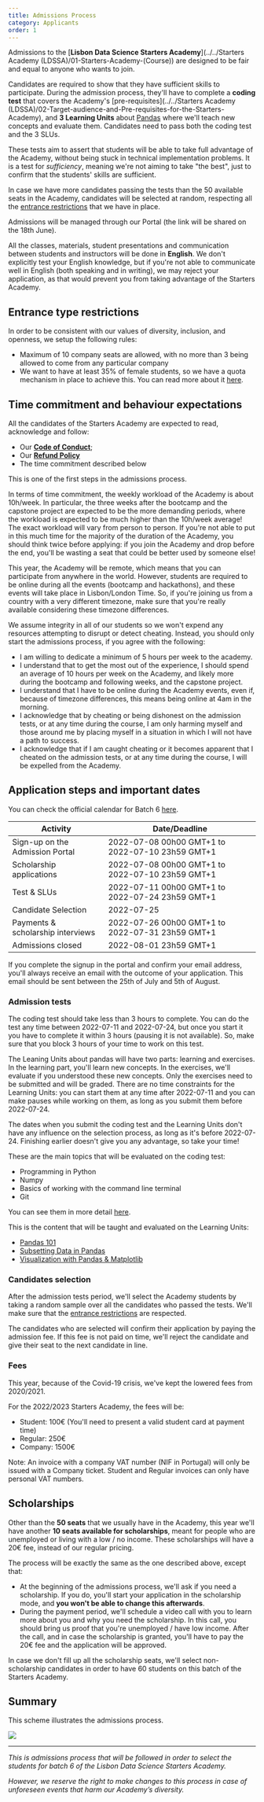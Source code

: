 ```yaml
---
title: Admissions Process
category: Applicants
order: 1
---
```



Admissions to the [**Lisbon Data Science Starters Academy**](../../Starters Academy (LDSSA)/01-Starters-Academy-(Course))
are designed to be fair and equal to anyone who wants to join. 

Candidates are required to show that they have sufficient skills to participate. During the admission process, 
they'll have to complete a **coding test** that covers the Academy's 
[pre-requisites](../../Starters Academy (LDSSA)/02-Target-audience-and-Pre-requisites-for-the-Starters-Academy), and 
**3 Learning Units** about [Pandas](https://en.wikipedia.org/wiki/Pandas_(software)) where we'll teach new concepts and 
evaluate them. Candidates need to pass both the coding test and the 3 SLUs.

These tests aim to assert that students will be able to take full advantage of the Academy, without being stuck 
in technical implementation problems. It is a test for _sufficiency_, meaning we're not aiming to take "the best", 
just to confirm that the students' skills are sufficient.

In case we have more candidates passing the tests than the 50 available seats in the Academy, candidates will 
be selected at random, respecting all the [entrance restrictions](#entrance-type-restrictions) that we have in 
place.

Admissions will be managed through our Portal (the link will be shared on the 18th June).

All the classes, materials, student presentations and communication between students and instructors will be done in **English**. We don't explicitly test your English knowledge, but if you're not able to communicate well in English (both speaking and in writing), we may reject your application, as that would prevent you from taking advantage of the Starters Academy.


## Entrance type restrictions

In order to be consistent with our values of diversity, inclusion, and openness, we setup the following rules:
* Maximum of 10 company seats are allowed, with no more than 3 being allowed to come from any particular company
* We want to have at least 35% of female students, so we have a quota mechanism in place to achieve this. 
You can read more about it [here](https://github.com/LDSSA/forum/issues/1).


## Time commitment and behaviour expectations

All the candidates of the Starters Academy are expected to read, acknowledge and follow: 

* Our [**Code of Conduct**](https://ldssa.github.io/wiki/About%20us/Code-of-Conduct/);
* Our [**Refund Policy**](https://ldssa.github.io/wiki/Starters%20Academy%20(LDSSA)/07-Refund-Policy/)
* The time commitment described below

This is one of the first steps in the admissions process.

In terms of time commitment, the weekly workload of the Academy is about 10h/week. In particular, the three weeks after the bootcamp and the capstone project are expected to be the more demanding periods, where the workload is expected to be much higher than the 10h/week average! The exact workload will vary from person to person.
If you're not able to put in this much time for the majority of the duration of the Academy, 
you should think twice before applying: if you join the Academy and drop before the end, 
you'll be wasting a seat that could be better used by someone else!

This year, the Academy will be remote, which means that you can participate from anywhere in the world. 
However, students are required to be online during all the events (bootcamp and hackathons), 
and these events will take place in Lisbon/London Time. So, if you're joining us from a country with 
a very different timezone, make sure that you're really available considering these timezone differences.

We assume integrity in all of our students so we won't expend any resources attempting to disrupt or detect cheating. Instead, you should only start the admissions process, if you agree with the following:

- I am willing to dedicate a minimum of 5 hours per week to the academy.
- I understand that to get the most out of the experience, I should spend  an average of 10 hours per week on 
the Academy, and likely more during the bootcamp and following weeks, and the capstone project.
- I understand that I have to be online during the Academy events, even if, because of timezone differences, 
this means being online at 4am in the morning.
- I acknowledge that by cheating or being dishonest on the admission tests, or at any time during the course, 
I am only harming myself and those around me by placing myself in a situation in which I will not have a path 
to success.
- I acknowledge that if I am caught cheating or it becomes apparent that I cheated on the admission tests, 
or at any time during the course, I will be expelled from the Academy.


## Application steps and important dates

You can check the official calendar for Batch 6 [here](https://calendar.google.com/calendar/embed?src=c_jm13ojnma9kcfc3ehr22qvkq9c%40group.calendar.google.com&ctz=Europe%2FLisbon).


| Activity                          | Date/Deadline                                    |
|-----------------------------------|--------------------------------------------------|
| Sign-up on the Admission Portal   | 2022-07-08 00h00 GMT+1 to 2022-07-10  23h59 GMT+1 |
| Scholarship applications          | 2022-07-08 00h00 GMT+1 to 2022-07-10  23h59 GMT+1 |
| Test & SLUs                       | 2022-07-11 00h00 GMT+1 to 2022-07-24 23h59 GMT+1 |
| Candidate Selection               | 2022-07-25                                       |
| Payments & scholarship interviews | 2022-07-26 00h00 GMT+1 to 2022-07-31 23h59 GMT+1 |
| Admissions closed                 | 2022-08-01 23h59 GMT+1                           |

If you complete the signup in the portal and confirm your email address, you'll always receive an email with the outcome of your application. This email should be sent between the 25th of July and 5th of August.


### Admission tests

The coding test should take less than 3 hours to complete. You can do the test any time between 2022-07-11 and 
2022-07-24, but once you start it you have to complete it within 3 hours (pausing it is not available). So, 
make sure that you block 3 hours of your time to work on this test.

The Leaning Units about pandas will have two parts: learning and exercises. In the learning part, you'll learn 
new concepts. In the exercises, we'll evaluate if you understood these new concepts. Only the exercises need to 
be submitted and will be graded. There are no time constraints for the Learning Units: you can start them at any 
time after 2022-07-11 and you can make pauses while working on them, as long as you submit them before 2022-07-24.

The dates when you submit the coding test and the Learning Units don't have any influence on the selection 
process, as long as it's before 2022-07-24. Finishing earlier doesn't give you any advantage, so take your time!

These are the main topics that will be evaluated on the coding test:
- Programming in Python
- Numpy
- Basics of working with the command line terminal
- Git

You can see them in more detail [here](https://docs.google.com/spreadsheets/d/1JzRfuacM5Q_XsnSMgEqOZH_cCBnT0J6K-e-687fFa6s/edit#gid=2018895387).

This is the content that will be taught and evaluated on the Learning Units:
- [Pandas 101](https://github.com/LDSSA/curriculum-development/blob/master/curriculum/01-bootcamp-and-binary-classification.md#slu01)
- [Subsetting Data in Pandas](https://github.com/LDSSA/curriculum-development/blob/master/curriculum/01-bootcamp-and-binary-classification.md#slu02)
- [Visualization with Pandas & Matplotlib](https://github.com/LDSSA/curriculum-development/blob/master/curriculum/01-bootcamp-and-binary-classification.md#slu03)


### Candidates selection

After the admission tests period, we'll select the Academy students by taking a random sample over all the candidates 
who passed the tests. We'll make sure that the [entrance restrictions](#entrance-type-restrictions) are respected.

The candidates who are selected will confirm their application by paying the admission fee. If this fee is 
not paid on time, we'll reject the candidate and give their seat to the next candidate in line.

### Fees

This year, because of the Covid-19 crisis, we've kept the lowered fees from 2020/2021.

For the 2022/2023 Starters Academy, the fees will be:

- Student: 100€ (You'll need to present a valid student card at payment time)
- Regular: 250€
- Company: 1500€ 

Note: An invoice with a company VAT number (NIF in Portugal) will only be issued with a Company ticket. Student and Regular invoices can only have personal VAT numbers.


## Scholarships

Other than the **50 seats** that we usually have in the Academy, this year we'll have another **10 seats available 
for scholarships**, meant for people who are unemployed or living with a low / no income.
These scholarships will have a 20€ fee, instead of our regular pricing.

The process will be exactly the same as the one described above, except that:

- At the beginning of the admissions process, we'll ask if you need a scholarship. If you do, you'll 
start your application in the scholarship mode, and **you won't be able to change this afterwards**.
- During the payment period, we'll schedule a video call with you to learn more about you and why you 
need the scholarship. In this call, you should bring us proof that you're unemployed / have low income. 
After the call, and in case the scholarship is granted, you'll have to pay the 20€ fee and the application 
will be approved.

In case we don't fill up all the scholarship seats, we'll select non-scholarship candidates in order to have 
60 students on this batch of the Starters Academy.


## Summary

This scheme illustrates the admissions process.

<img src="../../images/admissions_flow.png"/>

***


_This is admissions process that will be followed in order to select the students for batch 6 of the Lisbon 
Data Science Starters Academy._

_However, we reserve the right to make changes to this process in case of unforeseen events that harm our 
Academy’s diversity._
